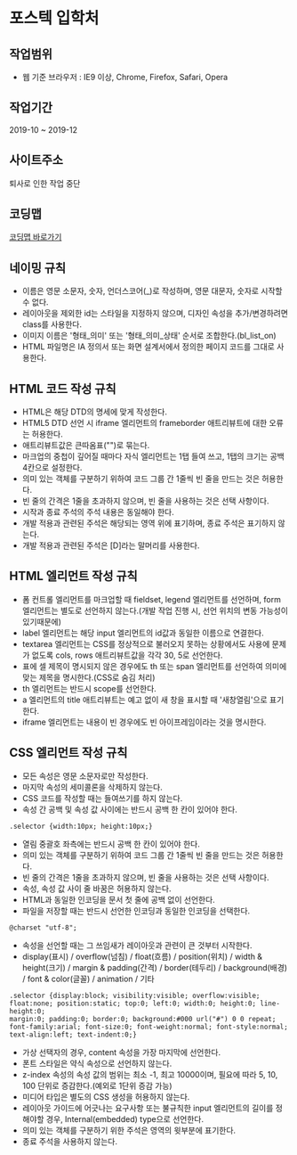 # 포스텍 입학처

## 작업범위

- 웹 기준 브라우저 : IE9 이상, Chrome, Firefox, Safari, Opera

## 작업기간

2019-10 ~ 2019-12

## 사이트주소

퇴사로 인한 작업 중단

## 코딩맵

[코딩맵 바로가기](https://purymaster.github.io/postech_adm/codingmap.html)

## 네이밍 규칙

- 이름은 영문 소문자, 숫자, 언더스코어(_)로 작성하며, 영문 대문자, 숫자로 시작할 수 없다.
- 레이아웃을 제외한 id는 스타일을 지정하지 않으며, 디자인 속성을 추가/변경하려면 class를 사용한다.
- 이미지 이름은 '형태_의미' 또는 '형태_의미_상태' 순서로 조합한다.(bl_list_on)
- HTML 파일명은 IA 정의서 또는 화면 설계서에서 정의한 페이지 코드를 그대로 사용한다.

## HTML 코드 작성 규칙

- HTML은 해당 DTD의 명세에 맞게 작성한다.
- HTML5 DTD 선언 시 iframe 엘리먼트의 frameborder 애트리뷰트에 대한 오류는 허용한다.
- 애트리뷰트값은 큰따옴표("")로 묶는다.
- 마크업의 중첩이 깊어질 때마다 자식 엘리먼트는 1탭 들여 쓰고, 1탭의 크기는 공백 4칸으로 설정한다.
- 의미 있는 객체를 구분하기 위하여 코드 그룹 간 1줄씩 빈 줄을 만드는 것은 허용한다.
- 빈 줄의 간격은 1줄을 초과하지 않으며, 빈 줄을 사용하는 것은 선택 사항이다.
- 시작과 종료 주석의 주석 내용은 동일해야 한다.
- 개발 적용과 관련된 주석은 해당되는 영역 위에 표기하며, 종료 주석은 표기하지 않는다.
- 개발 적용과 관련된 주석은 [D]라는 말머리를 사용한다.

## HTML 엘리먼트 작성 규칙

- 폼 컨트롤 엘리먼트를 마크업할 때 fieldset, legend 엘리먼트를 선언하며, form 엘리먼트는 별도로 선언하지 않는다.(개발 작업 진행 시, 선언 위치의 변동 가능성이 있기때문에)
- label 엘리먼트는 해당 input 엘리먼트의 id값과 동일한 이름으로 연결한다.
- textarea 엘리먼트는 CSS를 정상적으로 불러오지 못하는 상황에서도 사용에 문제가 없도록 cols, rows 애트리뷰트값을 각각 30, 5로 선언한다.
- 표에 셀 제목이 명시되지 않은 경우에도 th 또는 span 엘리먼트를 선언하여 의미에 맞는 제목을 명시한다.(CSS로 숨김 처리)
- th 엘리먼트는 반드시 scope를 선언한다.
- a 엘리먼트의 title 애트리뷰트는 예고 없이 새 창을 표시할 때 '새창열림'으로 표기한다.
- iframe 엘리먼트는 내용이 빈 경우에도 빈 아이프레임이라는 것을 명시한다.

## CSS 엘리먼트 작성 규칙

- 모든 속성은 영문 소문자로만 작성한다.
- 마지막 속성의 세미콜론을 삭제하지 않는다.
- CSS 코드를 작성할 때는 들여쓰기를 하지 않는다.
- 속성 간 공백 및 속성 값 사이에는 반드시 공백 한 칸이 있어야 한다.

~~~
.selector {width:10px; height:10px;}
~~~

- 열림 중괄호 좌측에는 반드시 공백 한 칸이 있어야 한다.
- 의미 있는 객체를 구분하기 위하여 코드 그룹 간 1줄씩 빈 줄을 만드는 것은 허용한다.
- 빈 줄의 간격은 1줄을 초과하지 않으며, 빈 줄을 사용하는 것은 선택 사항이다.
- 속성, 속성 값 사이 줄 바꿈은 허용하지 않는다.
- HTML과 동일한 인코딩을 문서 첫 줄에 공백 없이 선언한다.
- 파일을 저장할 때는 반드시 선언한 인코딩과 동일한 인코딩을 선택한다.

~~~
@charset "utf-8";
~~~

- 속성을 선언할 때는 그 쓰임새가 레이아웃과 관련이 큰 것부터 시작한다.
- display(표시) / overflow(넘침) / float(흐름) / position(위치) / width & height(크기) / margin & padding(간격) / border(테두리) / background(배경) / font & color(글꼴) / animation / 기타

~~~
.selector {display:block; visibility:visible; overflow:visible; float:none; position:static; top:0; left:0; width:0; height:0; line-height:0;
margin:0; padding:0; border:0; background:#000 url("#") 0 0 repeat; font-family:arial; font-size:0; font-weight:normal; font-style:normal;
text-align:left; text-indent:0;}
~~~

- 가상 선택자의 경우, content 속성을 가장 마지막에 선언한다.
- 폰트 스타일은 약식 속성으로 선언하지 않는다.
- z-index 속성의 속성 값의 범위는 최소 -1, 최고 10000이며, 필요에 따라 5, 10, 100 단위로 증감한다.(예외로 1단위 증감 가능)
- 미디어 타입은 별도의 CSS 생성을 허용하지 않는다.
- 레이아웃 가이드에 어긋나는 요구사항 또는 불규칙한 input 엘리먼트의 길이를 정해야할 경우, Internal(embedded) type으로 선언한다.
- 의미 있는 객체를 구분하기 위한 주석은 영역의 윗부분에 표기한다.
- 종료 주석을 사용하지 않는다.